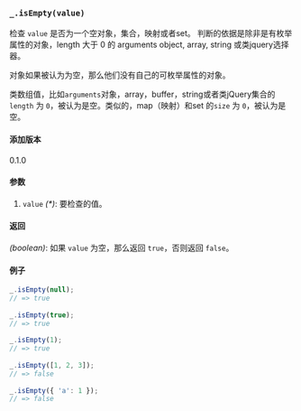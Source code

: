 ### `_.isEmpty(value)`[​](#_isemptyvalue "_isemptyvalue的直接链接")

检查 `value` 是否为一个空对象，集合，映射或者set。 判断的依据是除非是有枚举属性的对象，length 大于 0 的 arguments object, array, string 或类jquery选择器。  
  
对象如果被认为为空，那么他们没有自己的可枚举属性的对象。  
  
类数组值，比如`arguments`对象，array，buffer，string或者类jQuery集合的`length` 为 `0`，被认为是空。类似的，map（映射）和set 的`size` 为 `0`，被认为是空。

#### 添加版本

0.1.0

#### 参数

1.  `value` _(\*)_: 要检查的值。

#### 返回

_(boolean)_: 如果 `value` 为空，那么返回 `true`，否则返回 `false`。

#### 例子

```js
_.isEmpty(null);
// => true
 
_.isEmpty(true);
// => true
 
_.isEmpty(1);
// => true
 
_.isEmpty([1, 2, 3]);
// => false
 
_.isEmpty({ 'a': 1 });
// => false

```